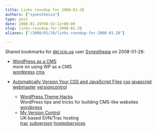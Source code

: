 ```yaml
---
title: Links roundup for 2008-01-28
authors: ["synesthesia"]
type: post
date: 2008-01-29T00:32:12+00:00
slug: links-roundup-for-2008-01-28 
aliases: ["/2008/01/29/links-roundup-for-2008-01-28"]

---
```

Shared bookmarks for [del.icio.us][1] user [Synesthesia][2] on 2008-01-28:

  * [WordPress as a CMS][3]  
    more on using WP as a CMS   
    [wordpress][4] [cms][5] 
  * [Automatically Version Your CSS and JavaScript Files][6] 
    [css][7] [javascript][8] [webmaster][9] [versioncontrol][10] </li> 
    
      * [WordPress Theme Hacks][11]  
        WordPress tips and tricks for building CMS-like websites   
        [wordpress][4] 
      * [My Version Control][12]  
        UK-based SVN/Trac hosting   
        [trac][13] [subversion][14] [hostedservices][15] </ul>

 [1]: https://del.icio.us/
 [2]: https://del.icio.us/synesthesia
 [3]: https://www.graphicdesignblog.co.uk/wordpress-as-a-cms-content-management-system
 [4]: https://del.icio.us/synesthesia/wordpress
 [5]: https://del.icio.us/synesthesia/cms
 [6]: https://particletree.com/notebook/automatically-version-your-css-and-javascript-files
 [7]: https://del.icio.us/synesthesia/css
 [8]: https://del.icio.us/synesthesia/javascript
 [9]: https://del.icio.us/synesthesia/webmaster
 [10]: https://del.icio.us/synesthesia/versioncontrol
 [11]: https://www.webdesignerwall.com/tutorials/wordpress-theme-hacks
 [12]: https://www.myversioncontrol.com/
 [13]: https://del.icio.us/synesthesia/trac
 [14]: https://del.icio.us/synesthesia/subversion
 [15]: https://del.icio.us/synesthesia/hostedservices